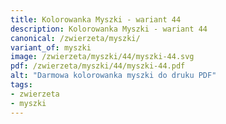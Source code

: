 ```yaml
---
title: Kolorowanka Myszki - wariant 44
description: Kolorowanka Myszki - wariant 44
canonical: /zwierzeta/myszki/
variant_of: myszki
image: /zwierzeta/myszki/44/myszki-44.svg
pdf: /zwierzeta/myszki/44/myszki-44.pdf
alt: "Darmowa kolorowanka myszki do druku PDF"
tags:
- zwierzeta
- myszki
---
```

